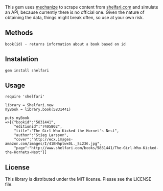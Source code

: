 This gem uses [mechanize](https://github.com/tenderlove/mechanize) to scrape content from [shelfari.com](http://www.shelfari.com) and simulate an API, because currently there is no official one. Given the nature of obtaining the data, things might break often, so use at your own risk.

## Methods ##
	
	book(id) - returns information about a book based on id


## Instalation ##
  
	gem install shelfari

## Usage ##

	require 'shelfari'
	
	library = Shelfari.new
	myBook = library.book(5831441)

	puts myBook        
    =>[{"bookid":"5831441",
    	"editionid":"7405802",
    	"title":"The Girl Who Kicked the Hornet's Nest",
    	"author":"Stieg Larsson",
    	"cover":"http://ecx.images-amazon.com/images/I/41BHhplwx0L._SL236.jpg",
    	"page":"http://www.shelfari.com/books/5831441/The-Girl-Who-Kicked-the-Hornets-Nest"}]

## License ##

This library is distributed under the MIT license.  Please see the LICENSE file.
